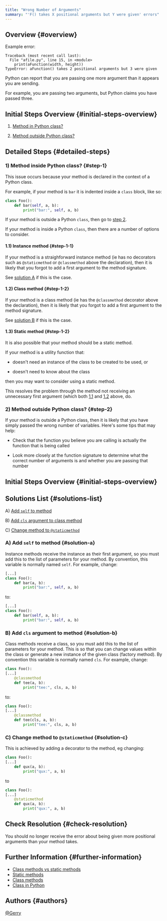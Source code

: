 ```yaml
---
title: "Wrong Number of Arguments"
summary: "'F() takes X positional arguments but Y were given' errors"
---
```


## Overview {#overview}

Example error:

```
Traceback (most recent call last):
  File "afile.py", line 15, in <module>
    print(aFunction(width, height))
TypeError: aFunction() takes 2 positional arguments but 3 were given
```

Python can report that you are passing one more argument than it appears you are sending.

For example, you are passing two arguments, but Python claims you have passed three.

## Initial Steps Overview {#initial-steps-overview}

1) [Method in Python class?](#step-1)

2) [Method outside Python class?](#step-2)

## Detailed Steps {#detailed-steps}

### 1) Method inside Python class? {#step-1}

This issue occurs because your method is declared in the context of a Python class.

For example, if your method is `bar` it is indented inside a `class` block, like so:

```python
class Foo():
    def bar(self, a, b):
        print("bar:", self, a, b)
```

If your method is outside a Python `class`, then go to [step 2](#step-2).

If your method is inside a Python `class`, then there are a number of options to consider.

#### 1.1) Instance method {#step-1-1}

If your method is a straighforward instance method (ie has no decorators such as `@staticmethod` or `@classmethod` above the declaration), then it is likely that you forgot to add a first argument to the method signature.

See [solution A](#solution-a) if this is the case.

#### 1.2) Class method {#step-1-2}
If your method is a class method (ie has the `@classmethod` decorator above the declaration), then it is likely that you forgot to add a first argument to the method signature.

See [solution B](#solution-b) if this is the case.

#### 1.3) Static method {#step-1-2}

It is also possible that your method should be a static method.

If your method is a utility function that:

- doesn't need an instance of the class to be created to be used, or

- doesn't need to know about the class

then you may want to consider using a static method.

This resolves the problem through the method not receiving an unnecessary first argument (which both [1.1](#step-1-1) and [1.2](#step-1-2) above, do.

### 2) Method outside Python class? {#step-2}

If your method is outside a Python class, then it is likely that you have simply passed the wrong number of variables. Here's some tips that may help:

- Check that the function you believe you are calling is actually the function that is being called

- Look more closely at the function signature to determine what the correct number of arguments is and whether you are passing that number


## Initial Steps Overview {#initial-steps-overview}

## Solutions List {#solutions-list}

A) [Add `self` to method](#solution-a)

B) [Add `cls` argument to class method](#solution-b)

C) [Change method to `@staticmethod`](#solution-c)


### A) Add `self` to method {#solution-a}
Instance methods receive the instance as their first argument, so you must add this to the list of parameters for your method. By convention, this variable is normally named `self`. For example, change:


```python
[...]
class Foo():
    def bar(a, b):
        print("bar:", self, a, b)
```

to:

```python
[...]
class Foo():
    def bar(self, a, b):
        print("bar:", self, a, b)
```


### B) Add `cls` argument to method {#solution-b}
Class methods receive a class, so you must add this to the list of parameters for your method. This is so that you can change values within the class or generate a new instance of the given class (factory method). By convention this variable is normally named `cls`. For example, change:

```python
class Foo():
[...]
    @classmethod
    def tee(a, b):
        print("tee:", cls, a, b)
```

to:

```python
class Foo():
[...]
    @classmethod
    def tee(cls, a, b):
        print("tee:", cls, a, b)
```


### C) Change method to `@staticmethod` {#solution-c}

This is achieved by adding a decorator to the method, eg changing:

```python
class Foo():
[...]
    def qux(a, b):
        print("qux:", a, b)
```

to

```python
class Foo():
[...]
    @staticmethod
    def qux(a, b):
        print("qux:", a, b)
```

## Check Resolution {#check-resolution}

You should no longer receive the error about being given more positional arguments than your method takes.

## Further Information {#further-information}

* [Class methods vs static methods](https://www.geeksforgeeks.org/class-method-vs-static-method-python/)
* [Static methods](https://docs.python.org/3/library/functions.html#staticmethod)
* [Class methods](https://docs.python.org/3/library/functions.html#classmethod)
* [Class in Python](https://www.scaler.com/topics/python/class-in-python/)

## Authors {#authors}

[@Gerry](https://github.com/gerrywastaken)

[//]: # (REFERENCED DOCS)
[//]: # (https://www.geeksforgeeks.org/class-method-vs-static-method-python/)
[//]: # (https://realpython.com/primer-on-python-decorators/)
[//]: # ()
